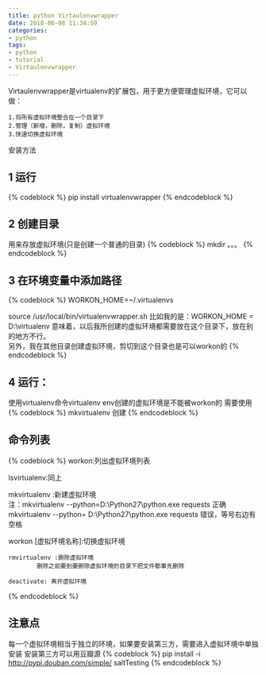 ```yaml
---
title: python Virtaulenvwrapper
date: 2018-06-08 11:34:59
categories:
- python
tags:
- python
- tutorial
- Virtaulenvwrapper
---
```

Virtaulenvwrapper是virtualenv的扩展包，用于更方便管理虚拟环境，它可以做：
 <!-- more -->
	1.将所有虚拟环境整合在一个目录下
	2.管理（新增，删除，复制）虚拟环境
	3.快速切换虚拟环境

安装方法

## 1 运行
{% codeblock %}
pip install virtualenvwrapper
{% endcodeblock %}

## 2 创建目录
用来存放虚拟环境(只是创建一个普通的目录)
{% codeblock %}
mkdir 。。。
{% endcodeblock %}

## 3 在环境变量中添加路径 

{% codeblock %}
WORKON_HOME=~/.virtualenvs

source /usr/local/bin/virtualenvwrapper.sh
	比如我的是：WORKON_HOME  =  D:\virtualenv
		意味着，以后我所创建的虚拟环境都需要放在这个目录下，放在别的地方不行。			
			另外，我在其他目录创建虚拟环境，剪切到这个目录也是可以workon的
{% endcodeblock %}

## 4 运行： 

使用virtualenv命令virtualenv env创建的虚拟环境是不能被workon的
需要使用
{% codeblock %}	
mkvirtualenv  创建
{% endcodeblock %}

## 命令列表
{% codeblock %}	
workon:列出虚拟环境列表
	
lsvirtualenv:同上

	
mkvirtualenv :新建虚拟环境	
		注：mkvirtualenv --python=D:\Python27\python.exe requests 正确
		    mkvirtualenv --python= D:\Python27\python.exe requests 错误，等号右边有空格
	
workon [虚拟环境名称]:切换虚拟环境

	rmvirtualenv :删除虚拟环境
			删除之前要到要删除虚拟环境的目录下把文件都事先删除

	deactivate: 离开虚拟环境
{% endcodeblock %}

## 注意点
每一个虚拟环境相当于独立的环境，如果要安装第三方，需要进入虚拟环境中单独安装
安装第三方可以用豆瓣源
{% codeblock %}	
pip install -i http://pypi.douban.com/simple/ saltTesting
{% endcodeblock %}

